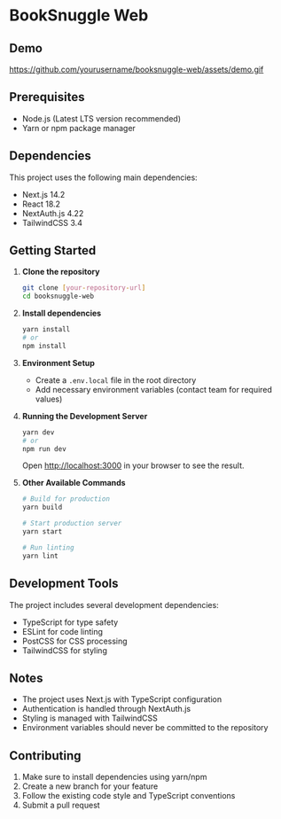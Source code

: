 # BookSnuggle Web

## Demo

https://github.com/yourusername/booksnuggle-web/assets/demo.gif

## Prerequisites

- Node.js (Latest LTS version recommended)
- Yarn or npm package manager

## Dependencies

This project uses the following main dependencies:
- Next.js 14.2
- React 18.2
- NextAuth.js 4.22
- TailwindCSS 3.4

## Getting Started

1. **Clone the repository**
   ```bash
   git clone [your-repository-url]
   cd booksnuggle-web
   ```

2. **Install dependencies**
   ```bash
   yarn install
   # or
   npm install
   ```

3. **Environment Setup**
   - Create a `.env.local` file in the root directory
   - Add necessary environment variables (contact team for required values)

4. **Running the Development Server**
   ```bash
   yarn dev
   # or
   npm run dev
   ```
   Open [http://localhost:3000](http://localhost:3000) in your browser to see the result.

5. **Other Available Commands**
   ```bash
   # Build for production
   yarn build
   
   # Start production server
   yarn start
   
   # Run linting
   yarn lint
   ```

## Development Tools

The project includes several development dependencies:
- TypeScript for type safety
- ESLint for code linting
- PostCSS for CSS processing
- TailwindCSS for styling

## Notes

- The project uses Next.js with TypeScript configuration
- Authentication is handled through NextAuth.js
- Styling is managed with TailwindCSS
- Environment variables should never be committed to the repository

## Contributing

1. Make sure to install dependencies using yarn/npm
2. Create a new branch for your feature
3. Follow the existing code style and TypeScript conventions
4. Submit a pull request
